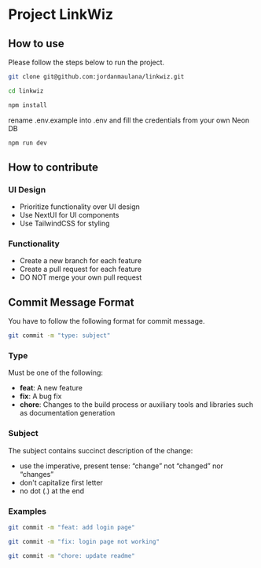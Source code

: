 # Project LinkWiz
## How to use

Please follow the steps below to run the project.

```bash
git clone git@github.com:jordanmaulana/linkwiz.git
```

```bash
cd linkwiz
```

```bash
npm install
```

rename .env.example into .env and fill the credentials from your own Neon DB

```bash
npm run dev
```

## How to contribute

### UI Design

- Prioritize functionality over UI design
- Use NextUI for UI components
- Use TailwindCSS for styling

### Functionality

- Create a new branch for each feature
- Create a pull request for each feature
- DO NOT merge your own pull request

## Commit Message Format

You have to follow the following format for commit message.

```bash
git commit -m "type: subject"
```

### Type

Must be one of the following:

- **feat**: A new feature
- **fix**: A bug fix
- **chore**: Changes to the build process or auxiliary tools and libraries such as documentation generation

### Subject

The subject contains succinct description of the change:

- use the imperative, present tense: “change” not “changed” nor “changes”
- don't capitalize first letter
- no dot (.) at the end

### Examples

```bash
git commit -m "feat: add login page"
```

```bash
git commit -m "fix: login page not working"
```

```bash
git commit -m "chore: update readme"
```
